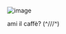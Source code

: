 ![image](https://user-images.githubusercontent.com/114616616/198709753-2e2cd86d-3b1f-4316-8e80-e3b616c3b64b.png)




ami il caffè? (^///^)
<!--
**capnmav77/capnmav77** is a ✨ _special_ ✨ repository because its `README.md` (this file) appears on your GitHub profile.

Here are some ideas to get you started:

- 🔭 I’m currently working on promotional website for clubs
- 🌱 I’m currently learning Mern stack
- 👯 I’m looking to collaborate on any web technology related projects
- 🤔 I’m looking for help with c,python,cybersecurity,html,javascript,css,tailwind
- 💬 Ask me about anything you like 
- 📫 How to reach me: rameshwar77411@gmail.com
- ⚡ Fun fact: the faster you go the clearer things get...
-->
